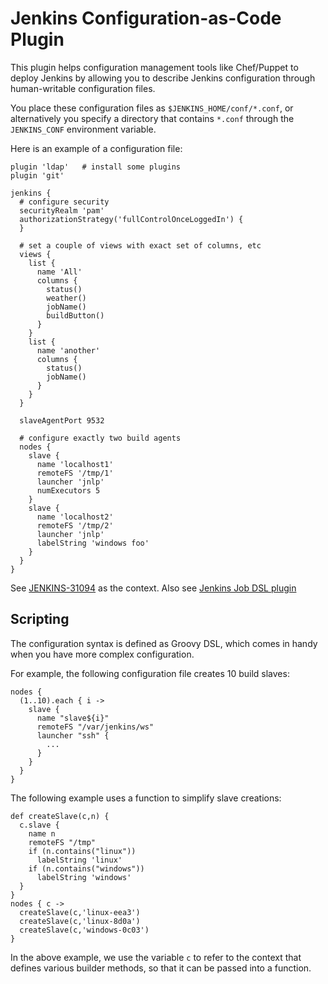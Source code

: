 # Jenkins Configuration-as-Code Plugin
This plugin helps configuration management tools like Chef/Puppet to deploy Jenkins
by allowing you to describe Jenkins configuration through human-writable configuration files.

You place these configuration files as `$JENKINS_HOME/conf/*.conf`, or alternatively
you specify a directory that contains `*.conf` through the `JENKINS_CONF` environment variable.

Here is an example of a configuration file:
````
plugin 'ldap'   # install some plugins
plugin 'git'

jenkins {
  # configure security
  securityRealm 'pam'
  authorizationStrategy('fullControlOnceLoggedIn') {
  }

  # set a couple of views with exact set of columns, etc
  views {
    list {
      name 'All'
      columns {
        status()
        weather()
        jobName()
        buildButton()
      }
    }
    list {
      name 'another'
      columns {
        status()
        jobName()
      }
    }
  }
  
  slaveAgentPort 9532
  
  # configure exactly two build agents
  nodes {
    slave {
      name 'localhost1'
      remoteFS '/tmp/1'
      launcher 'jnlp'
      numExecutors 5
    }
    slave {
      name 'localhost2'
      remoteFS '/tmp/2'
      launcher 'jnlp'
      labelString 'windows foo'
    }
  }
}
````

See [JENKINS-31094](https://issues.jenkins-ci.org/browse/JENKINS-31094) as the context.
Also see [Jenkins Job DSL plugin](https://github.com/jenkinsci/job-dsl-plugin)

## Scripting
The configuration syntax is defined as Groovy DSL, which comes in handy when you have more complex configuration.

For example, the following configuration file creates 10 build slaves:
````
nodes {
  (1..10).each { i ->
    slave {
      name "slave${i}"
      remoteFS "/var/jenkins/ws"
      launcher "ssh" {
        ...
      }
    }
  }
}
````

The following example uses a function to simplify slave creations:
````
def createSlave(c,n) {
  c.slave {
    name n
    remoteFS "/tmp"
    if (n.contains("linux"))
      labelString 'linux'
    if (n.contains("windows"))
      labelString 'windows'
  }
}
nodes { c ->
  createSlave(c,'linux-eea3')
  createSlave(c,'linux-8d0a')
  createSlave(c,'windows-0c03')
}
````
In the above example, we use the variable `c` to refer to the context that defines various builder methods,
so that it can be passed into a function.
